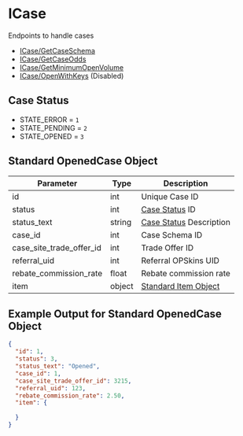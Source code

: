 # ICase

Endpoints to handle cases

- [ICase/GetCaseSchema](ICase/GetCaseSchema.md)
- [ICase/GetCaseOdds](ICase/GetCaseOdds.md)
- [ICase/GetMinimumOpenVolume](ICase/GetMinimumOpenVolume.md)
- [ICase/OpenWithKeys](ICase/OpenWithKeys.md) (Disabled)

## Case Status

- STATE_ERROR = `1`
- STATE_PENDING = `2`
- STATE_OPENED = `3`

## Standard OpenedCase Object

Parameter | Type | Description
--------- | -----| -------- 
id | int | Unique Case ID
status | int | [Case Status](/ICase.md#case-status) ID
status_text | string | [Case Status](/ICase.md#case-status) Description
case_id | int | Case Schema ID
case_site_trade_offer_id | int | Trade Offer ID
referral_uid | int | Referral OPSkins UID
rebate_commission_rate | float | Rebate commission rate
item | object | [Standard Item Object](/IItem.md#standard-item-object)

## Example Output for Standard OpenedCase Object
```json
{
  "id": 1,
  "status": 3,
  "status_text": "Opened",
  "case_id": 1,
  "case_site_trade_offer_id": 3215,
  "referral_uid": 123,
  "rebate_commission_rate": 2.50,
  "item": {
  
  }
}
```
